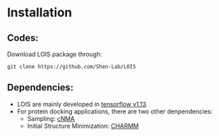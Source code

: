 # Installation

## Codes:

Download LOIS package through:

`git clone https://github.com/Shen-Lab/LOIS`

## Dependencies:

* LOIS are mainly developed in [tensorflow v1.13](https://www.tensorflow.org/versions).
* For protein docking applications, there are two other denpendencies:
    - Sampling: [cNMA](https://github.com/Shen-Lab/cNMA)
    - Initial Structure Minimization: [CHARMM](https://www.charmm.org/)